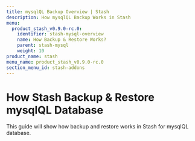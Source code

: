 ```yaml
---
title: mysqlQL Backup Overview | Stash
description: How mysqlQL Backup Works in Stash
menu:
  product_stash_v0.9.0-rc.0:
    identifier: stash-mysql-overview
    name: How Backup & Restore Works?
    parent: stash-mysql
    weight: 10
product_name: stash
menu_name: product_stash_v0.9.0-rc.0
section_menu_id: stash-addons
---
```



# How Stash Backup & Restore mysqlQL Database

This guide will show how backup and restore works in Stash for mysqlQL database.
